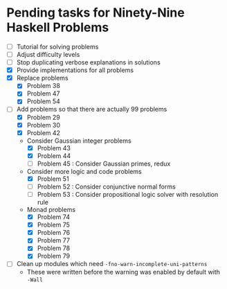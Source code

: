# Pending tasks for Ninety-Nine Haskell Problems

*   [ ] Tutorial for solving problems
*   [ ] Adjust difficulty levels
*   [ ] Stop duplicating verbose explanations in solutions
*   [x] Provide implementations for all problems
*   [x] Replace problems
    *   [x] Problem 38
    *   [x] Problem 47
    *   [x] Problem 54
*   [ ] Add problems so that there are actually 99 problems
    *   [x] Problem 29
    *   [x] Problem 30
    *   [x] Problem 42
    *   Consider Gaussian integer problems
        *   [x] Problem 43
        *   [x] Problem 44
        *   [ ] Problem 45 : Consider Gaussian primes, redux
    *   Consider more logic and code problems
        *   [x] Problem 51
        *   [ ] Problem 52 : Consider conjunctive normal forms
        *   [ ] Problem 53 : Consider propositional logic solver with resolution rule
    *   Monad problems
        *   [x] Problem 74
        *   [x] Problem 75
        *   [x] Problem 76
        *   [x] Problem 77
        *   [x] Problem 78
        *   [x] Problem 79
*   [ ] Clean up modules which need `-fno-warn-incomplete-uni-patterns`
    *    These were written before the warning was enabled by default with `-Wall`
